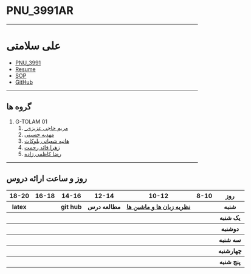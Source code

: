 # PNU_3991AR
---------
# علی سلامتی
- [PNU_3991](https://github.com/alisalamati/PNU_3991AR-Theory-of-Languages-and-Machines)
- [Resume]( https://alisalamati.github.io/resume/) 
- [SOP]()
- [GitHub](https://github.com/alisalamati)
------------------
## گروه ها

1. G-TOLAM 01
     1. [_مریم حاجی عزیزی]() 
    1. [مهدیه حسینی]() 
    1. [هانیه شعبانی بلوکات]()   
    1. [زهرا قائد رحمت]()
    1. [رضا کاظمی زاده]()

-------------
## روز و ساعت ارائه دروس

<table style="width:150%">
  <tr>
    <th>18-20</th>
    <th >16-18</th>
    <th >14-16</th>
    <th >12-14</th>
    <th>10-12</th>
    <th>8-10</th>
    <th>روز</th>
  </tr>
  <tr>
    <th>latex</th>
    <th ></th>
    <th >git hub</th>
    <th >مطالعه درس</th>
    <th><a href="https://github.com/alisalamati/PNU_3991AR-Theory-of-Languages-and-Machinesv">نظریه زبان ها و ماشین ها</a></th>
    <th></th>
    <th>شنبه</th>
  </tr>
   <tr>
    <th ></th>
    <th ></th>
    <th ></th>
    <th></th>
    <th></th>
    <th ></th>
    <th>یک شنبه</th>
  </tr>
   <tr>
     <th ></th>
     <th ></th>
     <th ></th>
     <th></th>
     <th></th>
    <th ></th>   
    <th>دوشنبه</th>
  </tr>
   <tr>
    <th ></th>
    <th ></th>
    <th ></th>
    <th></th>
    <th></th>
    <th ></th>
    <th>سه شنبه</th>
  </tr>
   <tr>
    <th ></th>
    <th ></th>
    <th ></th>
    <th></th>
    <th></th>
     <th ></th>
    <th>چهارشنبه</th>
  </tr>
   <tr>
    <th ></th>
    <th ></th>
     <th ></th>
     <th ></th>
     <th></th>
    <th></th>
    <th>پنج شنبه</th>
  </tr>
</table>
